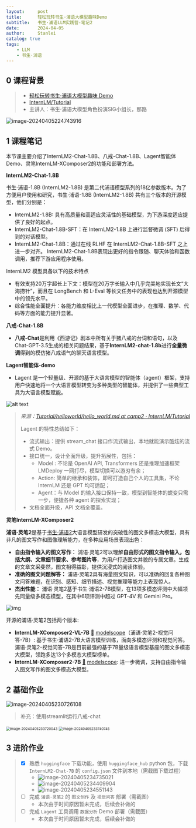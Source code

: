 ```yaml
---
layout:     post
title:      轻松玩转书生·浦语大模型趣味Demo
subtitle:   书生·浦语LLM实践营-笔记2
date:       2024-04-05
author:     Stanlei
catalog: true
tags:
    - LLM
    - 书生·浦语
---
```

## 0 课程背景

> - [轻松玩转书生·浦语大模型趣味 Demo](https://www.bilibili.com/video/BV1AH4y1H78d/)
> - [InternLM/Tutorial](https://github.com/InternLM/Tutorial)
> - 主讲人：书生·浦语大模型角色扮演SIG小组长，那路

![image-20240405224743916](/img/posts/2024-04-05-书生·浦语LLM实践营-2.assets/image-20240405224743916.png)

## 1 课程笔记

本节课主要介绍了InternLM2-Chat-1.8B、八戒-Chat-1.8B、Lagent智能体Demo、灵笔InternLM-XComposer2的功能和部署方法。

**InternLM2-Chat-1.8B**

书生·浦语-1.8B (InternLM2-1.8B) 是第二代浦语模型系列的18亿参数版本。为了方便用户使用和研究，书生·浦语-1.8B (InternLM2-1.8B) 共有三个版本的开源模型，他们分别是：

- InternLM2-1.8B: 具有高质量和高适应灵活性的基础模型，为下游深度适应提供了良好的起点。
- InternLM2-Chat-1.8B-SFT：在 InternLM2-1.8B 上进行监督微调 (SFT) 后得到的对话模型。
- InternLM2-Chat-1.8B：通过在线 RLHF 在 InternLM2-Chat-1.8B-SFT 之上进一步对齐。 InternLM2-Chat-1.8B表现出更好的指令跟随、聊天体验和函数调用，推荐下游应用程序使用。

InternLM2 模型具备以下的技术特点

- 有效支持20万字超长上下文：模型在20万字长输入中几乎完美地实现长文“大海捞针”，而且在 LongBench 和 L-Eval 等长文任务中的表现也达到开源模型中的领先水平。
- 综合性能全面提升：各能力维度相比上一代模型全面进步，在推理、数学、代码等方面的能力提升显著。

**八戒-Chat-1.8B**

- **八戒-Chat**是利用《西游记》剧本中所有关于猪八戒的台词和语句，以及Chat-GPT-3.5生成的相关问题结果，基于**InternLM2-chat-1.8b**进行**全量微调**得到的模仿猪八戒语气的聊天语言模型。

**Lagent智能体-demo**

- Lagent 是一个轻量级、开源的基于大语言模型的智能体（agent）框架，支持用户快速地将一个大语言模型转变为多种类型的智能体，并提供了一些典型工具为大语言模型赋能。

![alt text](/img/posts/2024-04-05-书生·浦语LLM实践营-2.assets/Lagent-1.png)

> *来源：[Tutorial/helloworld/hello_world.md at camp2 · InternLM/Tutorial](https://github.com/InternLM/Tutorial/blob/camp2/helloworld/hello_world.md)*
>
> Lagent 的特性总结如下：
>
> - 流式输出：提供 stream_chat 接口作流式输出，本地就能演示酷炫的流式 Demo。
> - 接口统一，设计全面升级，提升拓展性，包括：
>   - Model : 不论是 OpenAI API, Transformers 还是推理加速框架 LMDeploy 一网打尽，模型切换可以游刃有余；
>   - Action: 简单的继承和装饰，即可打造自己个人的工具集，不论 InternLM 还是 GPT 均可适配；
>   - Agent：与 Model 的输入接口保持一致，模型到智能体的蜕变只需一步，便捷各种 agent 的探索实现；
> - 文档全面升级，API 文档全覆盖。

**灵笔InternLM-XComposer2**

**浦语·灵笔2**是基于[书生·浦语2](https://github.com/InternLM/InternLM/tree/main)大语言模型研发的突破性的图文多模态大模型，具有非凡的图文写作和图像理解能力，在多种应用场景表现出色：

- **自由指令输入的图文写作：** 浦语·灵笔2可以理解**自由形式的图文指令输入，包括大纲、文章细节要求、参考图片等**，为用户打造图文并貌的专属文章。生成的文章文采斐然，图文相得益彰，提供沉浸式的阅读体验。
- **准确的图文问题解答：** 浦语·灵笔2具有海量图文知识，可以准确的回复各种图文问答难题，在识别、感知、细节描述、视觉推理等能力上表现惊人。
- **杰出性能：** 浦语·灵笔2基于书生·浦语2-7B模型，在13项多模态评测中大幅领先同量级多模态模型，在其中6项评测中超过 GPT-4V 和 Gemini Pro。

![img](/img/posts/2024-04-05-书生·浦语LLM实践营-2.assets/Benchmark_radar_CN.png)

开源的浦语·灵笔2包括两个版本:

- **InternLM-XComposer2-VL-7B** [🤗](https://huggingface.co/internlm/internlm-xcomposer2-vl-7b) [modelscope](https://modelscope.cn/models/Shanghai_AI_Laboratory/internlm-xcomposer2-vl-7b)（浦语·灵笔2-视觉问答-7B）: 基于书生·浦语2-7B大语言模型训练，面向多模态评测和视觉问答。浦语·灵笔2-视觉问答-7B是目前最强的基于7B量级语言模型基座的图文多模态大模型，领跑多达13个多模态大模型榜单。
- **InternLM-XComposer2-7B** [🤗](https://huggingface.co/internlm/internlm-xcomposer2-7b) [modelscope](https://modelscope.cn/models/Shanghai_AI_Laboratory/internlm-xcomposer2-7b/): 进一步微调，支持自由指令输入图文写作的图文多模态大模型。

## 2 基础作业

![image-20240405230726108](/img/posts/2024-04-05-书生·浦语LLM实践营-2.assets/image-20240405230726108.png)

> 补充：使用streamlit运行八戒-chat

<img src="/img/posts/2024-04-05-书生·浦语LLM实践营-2.assets/image-20240405233720043.png" alt="image-20240405233720043" style="zoom:67%;" />

<img src="/img/posts/2024-04-05-书生·浦语LLM实践营-2.assets/image-20240405233740745.png" alt="image-20240405233740745" style="zoom: 67%;" />

## 3 进阶作业

> - [x] 熟悉 `huggingface` 下载功能，使用 `huggingface_hub` python 包，下载 `InternLM2-Chat-7B` 的 `config.json` 文件到本地（需截图下载过程）
>   - ![image-20240405234735021](/img/posts/2024-04-05-书生·浦语LLM实践营-2.assets/image-20240405234735021.png)
>   - ![image-20240405234409904](/img/posts/2024-04-05-书生·浦语LLM实践营-2.assets/image-20240405234409904.png)
>   - ![image-20240405234551143](/img/posts/2024-04-05-书生·浦语LLM实践营-2.assets/image-20240405234551143.png)
> - [ ] 完成 `浦语·灵笔2` 的 `图文创作` 及 `视觉问答` 部署（需截图）
>   - 本次由于时间原因暂未完成，后续会补做的
> - [ ] 完成 `Lagent` 工具调用 `数据分析` Demo 部署（需截图）
>   - 本次由于时间原因暂未完成，后续会补做的
